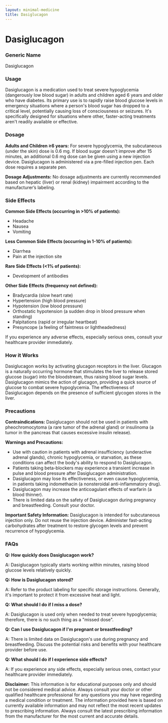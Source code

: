 ```yaml
---
layout: minimal-medicine
title: Dasiglucagon
---
```


# Dasiglucagon
### Generic Name
Dasiglucagon

### Usage
Dasiglucagon is a medication used to treat severe hypoglycemia (dangerously low blood sugar) in adults and children aged 6 years and older who have diabetes.  Its primary use is to rapidly raise blood glucose levels in emergency situations where a person's blood sugar has dropped to a critical level, potentially causing loss of consciousness or seizures.  It's specifically designed for situations where other, faster-acting treatments aren't readily available or effective.

### Dosage

**Adults and Children ≥6 years:** For severe hypoglycemia, the subcutaneous (under the skin) dose is 0.6 mg. If blood sugar doesn't improve after 15 minutes, an additional 0.6 mg dose can be given using a new injection device.  Dasiglucagon is administered via a pre-filled injection pen.  Each dose requires a separate pen.

**Dosage Adjustments:**  No dosage adjustments are currently recommended based on hepatic (liver) or renal (kidney) impairment according to the manufacturer’s labeling.


### Side Effects

**Common Side Effects (occurring in >10% of patients):**

* Headache
* Nausea
* Vomiting

**Less Common Side Effects (occurring in 1-10% of patients):**

* Diarrhea
* Pain at the injection site

**Rare Side Effects (<1% of patients):**

* Development of antibodies

**Other Side Effects (frequency not defined):**

* Bradycardia (slow heart rate)
* Hypertension (high blood pressure)
* Hypotension (low blood pressure)
* Orthostatic hypotension (a sudden drop in blood pressure when standing)
* Palpitations (rapid or irregular heartbeat)
* Presyncope (a feeling of faintness or lightheadedness)

If you experience any adverse effects, especially serious ones, consult your healthcare provider immediately.


### How it Works

Dasiglucagon works by activating glucagon receptors in the liver. Glucagon is a naturally occurring hormone that stimulates the liver to release stored glucose (sugar) into the bloodstream, thus raising blood sugar levels. Dasiglucagon mimics the action of glucagon, providing a quick source of glucose to combat severe hypoglycemia.  The effectiveness of Dasiglucagon depends on the presence of sufficient glycogen stores in the liver.


### Precautions

**Contraindications:** Dasiglucagon should not be used in patients with pheochromocytoma (a rare tumor of the adrenal gland) or insulinoma (a tumor in the pancreas that causes excessive insulin release).

**Warnings and Precautions:**

* Use with caution in patients with adrenal insufficiency (underactive adrenal glands), chronic hypoglycemia, or starvation, as these conditions can affect the body's ability to respond to Dasiglucagon.
* Patients taking beta-blockers may experience a transient increase in pulse and blood pressure after Dasiglucagon administration.
* Dasiglucagon may lose its effectiveness, or even cause hypoglycemia, in patients taking indomethacin (a nonsteroidal anti-inflammatory drug).
* Dasiglucagon may increase the anticoagulant effects of warfarin (a blood thinner).
* There is limited data on the safety of Dasiglucagon during pregnancy and breastfeeding.  Consult your doctor.

**Important Safety Information:** Dasiglucagon is intended for subcutaneous injection only.  Do not reuse the injection device.  Administer fast-acting carbohydrates after treatment to restore glycogen levels and prevent recurrence of hypoglycemia.


### FAQs

**Q: How quickly does Dasiglucagon work?**

A: Dasiglucagon typically starts working within minutes, raising blood glucose levels relatively quickly.


**Q: How is Dasiglucagon stored?**

A: Refer to the product labeling for specific storage instructions. Generally, it's important to protect it from excessive heat and light.


**Q: What should I do if I miss a dose?**

A: Dasiglucagon is used only when needed to treat severe hypoglycemia; therefore, there is no such thing as a "missed dose".


**Q: Can I use Dasiglucagon if I'm pregnant or breastfeeding?**

A: There is limited data on Dasiglucagon's use during pregnancy and breastfeeding. Discuss the potential risks and benefits with your healthcare provider before use.


**Q: What should I do if I experience side effects?**

A: If you experience any side effects, especially serious ones, contact your healthcare provider immediately.



**Disclaimer:**  This information is for educational purposes only and should not be considered medical advice.  Always consult your doctor or other qualified healthcare professional for any questions you may have regarding a medical condition or treatment.  The information provided here is based on currently available information and may not reflect the most recent updates to prescribing information. Always consult the latest prescribing information from the manufacturer for the most current and accurate details.
